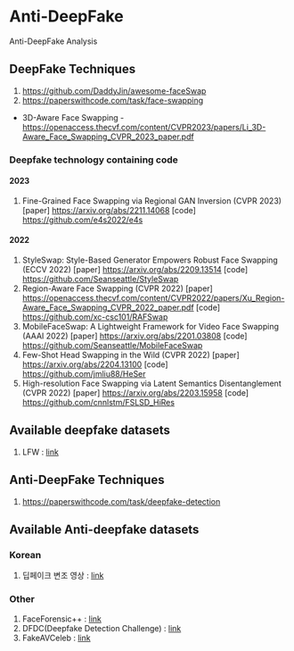 # Anti-DeepFake
Anti-DeepFake Analysis

## DeepFake Techniques
1. https://github.com/DaddyJin/awesome-faceSwap
2. https://paperswithcode.com/task/face-swapping
  + 3D-Aware Face Swapping - https://openaccess.thecvf.com/content/CVPR2023/papers/Li_3D-Aware_Face_Swapping_CVPR_2023_paper.pdf
### Deepfake technology containing code
#### 2023
1. Fine-Grained Face Swapping via Regional GAN Inversion (CVPR 2023) [paper] https://arxiv.org/abs/2211.14068 [code] https://github.com/e4s2022/e4s
#### 2022
1. StyleSwap: Style-Based Generator Empowers Robust Face Swapping (ECCV 2022) [paper] https://arxiv.org/abs/2209.13514 [code] https://github.com/Seanseattle/StyleSwap
2. Region-Aware Face Swapping (CVPR 2022) [paper] https://openaccess.thecvf.com/content/CVPR2022/papers/Xu_Region-Aware_Face_Swapping_CVPR_2022_paper.pdf [code] https://github.com/xc-csc101/RAFSwap
3. MobileFaceSwap: A Lightweight Framework for Video Face Swapping (AAAI 2022) [paper] https://arxiv.org/abs/2201.03808 [code] https://github.com/Seanseattle/MobileFaceSwap
4. Few-Shot Head Swapping in the Wild (CVPR 2022) [paper] https://arxiv.org/abs/2204.13100 [code] https://github.com/jmliu88/HeSer
5. High-resolution Face Swapping via Latent Semantics Disentanglement (CVPR 2022) [paper] https://arxiv.org/abs/2203.15958 [code] https://github.com/cnnlstm/FSLSD_HiRes

## Available deepfake datasets
1. LFW : [link](https://vis-www.cs.umass.edu/lfw/)

## Anti-DeepFake Techniques
1. https://paperswithcode.com/task/deepfake-detection

## Available Anti-deepfake datasets

### Korean
1. 딥페이크 변조 영상 : [link](https://www.aihub.or.kr/aihubdata/data/view.do?currMenu=115&topMenu=100&aihubDataSe=data&dataSetSn=55)

### Other
1. FaceForensic++ : [link](https://paperswithcode.com/sota/face-swapping-on-faceforensics)
2. DFDC(Deepfake Detection Challenge) : [link](https://paperswithcode.com/dataset/dfdc)
3. FakeAVCeleb : [link](https://paperswithcode.com/dataset/fakeavceleb)
